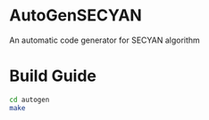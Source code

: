 # AutoGenSECYAN
An automatic code generator for SECYAN algorithm

# Build Guide
```bash
cd autogen
make
```
